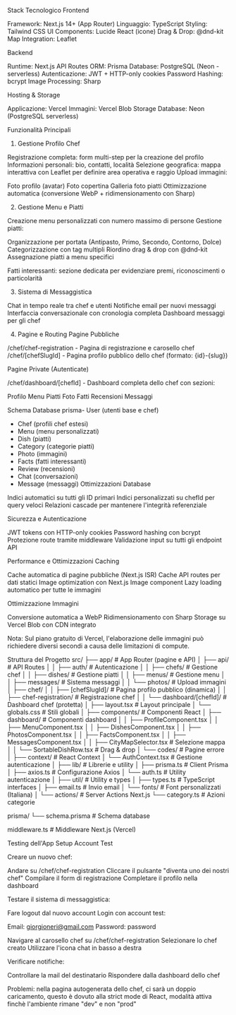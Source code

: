 Stack Tecnologico
Frontend

Framework: Next.js 14+ (App Router)
Linguaggio: TypeScript
Styling: Tailwind CSS
UI Components: Lucide React (icone)
Drag & Drop: @dnd-kit
Map Integration: Leaflet

Backend

Runtime: Next.js API Routes
ORM: Prisma
Database: PostgreSQL (Neon - serverless)
Autenticazione: JWT + HTTP-only cookies
Password Hashing: bcrypt
Image Processing: Sharp

Hosting & Storage

Applicazione: Vercel
Immagini: Vercel Blob Storage
Database: Neon (PostgreSQL serverless)

Funzionalità Principali

1. Gestione Profilo Chef

Registrazione completa: form multi-step per la creazione del profilo
Informazioni personali: bio, contatti, località
Selezione geografica: mappa interattiva con Leaflet per definire area operativa e raggio
Upload immagini:

Foto profilo (avatar)
Foto copertina
Galleria foto piatti
Ottimizzazione automatica (conversione WebP + ridimensionamento con Sharp)

2. Gestione Menu e Piatti

Creazione menu personalizzati con numero massimo di persone
Gestione piatti:

Organizzazione per portata (Antipasto, Primo, Secondo, Contorno, Dolce)
Categorizzazione con tag multipli
Riordino drag & drop con @dnd-kit
Assegnazione piatti a menu specifici

Fatti interessanti: sezione dedicata per evidenziare premi, riconoscimenti o particolarità

3. Sistema di Messaggistica

Chat in tempo reale tra chef e utenti
Notifiche email per nuovi messaggi
Interfaccia conversazionale con cronologia completa
Dashboard messaggi per gli chef

4. Pagine e Routing
   Pagine Pubbliche

/chef/chef-registration - Pagina di registrazione e carosello chef
/chef/[chefSlugId] - Pagina profilo pubblico dello chef (formato: {id}-{slug})

Pagine Private (Autenticate)

/chef/dashboard/[chefId] - Dashboard completa dello chef con sezioni:

Profilo
Menu
Piatti
Foto
Fatti
Recensioni
Messaggi

Schema Database
prisma- User (utenti base e chef)

- Chef (profili chef estesi)
- Menu (menu personalizzati)
- Dish (piatti)
- Category (categorie piatti)
- Photo (immagini)
- Facts (fatti interessanti)
- Review (recensioni)
- Chat (conversazioni)
- Message (messaggi)
  Ottimizzazioni Database

Indici automatici su tutti gli ID primari
Indici personalizzati su chefId per query veloci
Relazioni cascade per mantenere l'integrità referenziale

Sicurezza e Autenticazione

JWT tokens con HTTP-only cookies
Password hashing con bcrypt
Protezione route tramite middleware
Validazione input su tutti gli endpoint API

Performance e Ottimizzazioni
Caching

Cache automatica di pagine pubbliche (Next.js ISR)
Cache API routes per dati statici
Image optimization con Next.js Image component
Lazy loading automatico per tutte le immagini

Ottimizzazione Immagini

Conversione automatica a WebP
Ridimensionamento con Sharp
Storage su Vercel Blob con CDN integrato

Nota: Sul piano gratuito di Vercel, l'elaborazione delle immagini può richiedere diversi secondi a causa delle limitazioni di compute.

Struttura del Progetto
src/
├── app/ # App Router (pagine e API)
│ ├── api/ # API Routes
│ │ ├── auth/ # Autenticazione
│ │ ├── chefs/ # Gestione chef
│ │ ├── dishes/ # Gestione piatti
│ │ ├── menus/ # Gestione menu
│ │ ├── messages/ # Sistema messaggi
│ │ └── photos/ # Upload immagini
│ ├── chef/
│ │ ├── [chefSlugId]/ # Pagina profilo pubblico (dinamica)
│ │ ├── chef-registration/ # Registrazione chef
│ │ └── dashboard/[chefId]/ # Dashboard chef (protetta)
│ ├── layout.tsx # Layout principale
│ └── globals.css # Stili globali
│
├── components/ # Componenti React
│ ├── dashboard/ # Componenti dashboard
│ │ ├── ProfileComponent.tsx
│ │ ├── MenuComponent.tsx
│ │ ├── DishesComponent.tsx
│ │ ├── PhotosComponent.tsx
│ │ ├── FactsComponent.tsx
│ │ ├── MessagesComponent.tsx
│ │ ├── CityMapSelector.tsx # Selezione mappa
│ │ └── SortableDishRow.tsx # Drag & drop
│ └── codes/ # Pagine errore
│
├── context/ # React Context
│ └── AuthContext.tsx # Gestione autenticazione
│
├── lib/ # Librerie e utility
│ ├── prisma.ts # Client Prisma
│ ├── axios.ts # Configurazione Axios
│ └── auth.ts # Utility autenticazione
│
├── util/ # Utility e types
│ ├── types.ts # TypeScript interfaces
│ ├── email.ts # Invio email
│ └── fonts/ # Font personalizzati (Italiana)
│
└── actions/ # Server Actions Next.js
└── category.ts # Azioni categorie

prisma/
└── schema.prisma # Schema database

middleware.ts # Middleware Next.js (Vercel)

Testing dell'App
Setup Account Test

Creare un nuovo chef:

Andare su /chef/chef-registration
Cliccare il pulsante "diventa uno dei nostri chef"
Compilare il form di registrazione
Completare il profilo nella dashboard

Testare il sistema di messaggistica:

Fare logout dal nuovo account
Login con account test:

Email: giorgioneri@gmail.com
Password: password

Navigare al carosello chef su /chef/chef-registration
Selezionare lo chef creato
Utilizzare l'icona chat in basso a destra

Verificare notifiche:

Controllare la mail del destinatario
Rispondere dalla dashboard dello chef

Problemi:
nella pagina autogenerata dello chef, ci sarà un doppio caricamento, questo è dovuto alla strict mode di React,
modalità attiva finchè l'ambiente rimane "dev" e non "prod"
